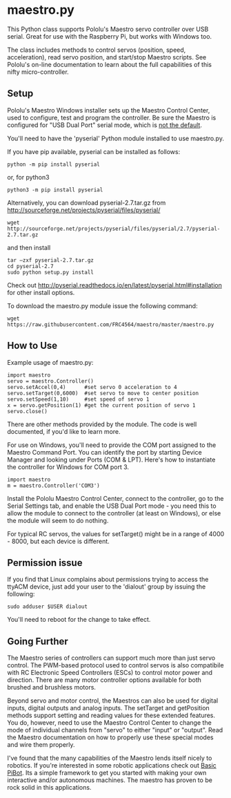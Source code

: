 ﻿maestro.py
==========

This Python class supports Pololu's Maestro servo controller over USB serial. Great for use with the Raspberry Pi, but works with Windows too.

The class includes methods to control servos (position, speed, acceleration), read servo position, and start/stop Maestro scripts.  See Pololu's on-line documentation to learn about the full capabilities of this nifty micro-controller.

## Setup

Pololu's Maestro Windows installer sets up the Maestro Control Center, used to configure, test and program the controller.  Be sure the Maestro is configured for "USB Dual Port" serial mode, which is [not the default](https://www.pololu.com/docs/0J40/3.c).

You'll need to have the 'pyserial' Python module installed to use maestro.py.

If you have pip available, pyserial can be installed as follows:

    python -m pip install pyserial
    
or, for python3

    python3 -m pip install pyserial

Alternatively, you can download pyserial-2.7.tar.gz from http://sourceforge.net/projects/pyserial/files/pyserial/

    wget http://sourceforge.net/projects/pyserial/files/pyserial/2.7/pyserial-2.7.tar.gz

 and then install

    tar –zxf pyserial-2.7.tar.gz
    cd pyserial-2.7
    sudo python setup.py install

Check out http://pyserial.readthedocs.io/en/latest/pyserial.html#installation for other install options.

To download the maestro.py module issue the following command:

    wget https://raw.githubusercontent.com/FRC4564/maestro/master/maestro.py

## How to Use

Example usage of maestro.py:

    import maestro
    servo = maestro.Controller()
    servo.setAccel(0,4)      #set servo 0 acceleration to 4
    servo.setTarget(0,6000)  #set servo to move to center position
    servo.setSpeed(1,10)     #set speed of servo 1
    x = servo.getPosition(1) #get the current position of servo 1
    servo.close()

There are other methods provided by the module.  The code is well documented, if you'd like to learn more.

For use on Windows, you'll need to provide the COM port assigned to the Maestro Command Port.  You can identify the port by starting Device Manager and looking under Ports (COM & LPT).  Here's how to instantiate the controller for Windows for COM port 3.

    import maestro
    m = maestro.Controller('COM3')

Install the Pololu Maestro Control Center, connect to the controller, go to the Serial Settings tab, and enable the USB Dual Port mode - you need this to allow the module to connect to the controller (at least on Windows), or else the module will seem to do nothing.

For typical RC servos, the values for setTarget() might be in a range of 4000 - 8000, but each device is different.
    
## Permission issue

If you find that Linux complains about permissions trying to access the ttyACM device, just add your user to the 'dialout' group by issuing the following:

    sudo adduser $USER dialout

You'll need to reboot for the change to take effect.

## Going Further

The Maestro series of controllers can support much more than just servo control.  The PWM-based protocol used to control servos is also compatibile with RC Electronic Speed Controllers (ESCs) to control motor power and direction.  There are many motor controller options available for both brushed and brushless motors.

Beyond servo and motor control, the Maestros can also be used for digital inputs, digital outputs and analog inputs.  The setTarget and getPosition methods support setting and reading values for these extended features.  You do, however, need to use the Maestro Control Center to change the mode of individual channels from "servo" to either "input" or "output".  Read the Maestro documentation on how to properly use these special modes and wire them properly.

I've found that the many capabilities of the Maestro lends itself nicely to robotics.  If you're interested in some robotic applications check out [Basic PiBot](https://github.com/FRC4564/BasicPiBot).  Its a simple framework to get you started with making your own interactive and/or autonomous machines.  The maestro has proven to be rock solid in this applications. 
